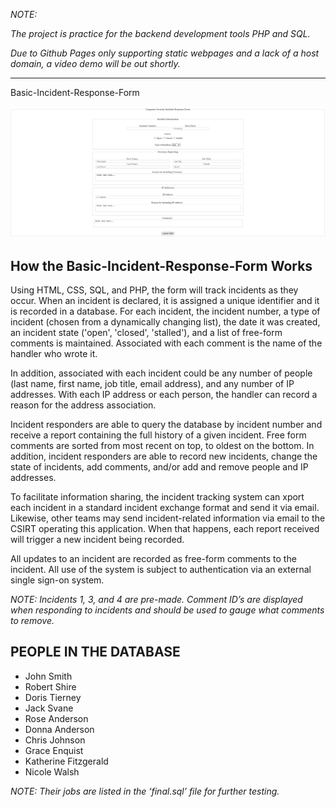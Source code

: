 *NOTE:*

*The project is practice for the backend development tools PHP and SQL.*

*Due to Github Pages only supporting static webpages and a lack of a host domain, a video demo will be out shortly.*

-----------------------------------
Basic-Incident-Response-Form


![DEMO](form.png)

## How the Basic-Incident-Response-Form Works
Using HTML, CSS, SQL, and PHP, the form will track incidents as they occur. When an incident is declared, it is assigned a unique identifier and it is recorded in a database. For each incident, the incident number, a type of incident (chosen from a dynamically changing list), the date it was created, an incident state ('open', 'closed', 'stalled'), and a list of free-form comments is maintained. Associated with each comment is the name of the handler who wrote it.

In addition, associated with each incident could be any number of people (last name, first name, job title, email address), and any number of IP addresses. With each IP address or each person, the handler can record a reason for the address association.

Incident responders are able to query the database by incident number and receive a report containing the full history of a given incident. Free form comments are sorted from most recent on top, to oldest on the bottom. In addition, incident responders are able to record new incidents, change the state of incidents, add comments, and/or add and remove people and IP addresses.

To facilitate information sharing, the incident tracking system can xport each incident in a standard incident exchange format and send it via email. Likewise, other teams may send incident-related information via email to the CSIRT operating this application. When that happens, each report received will trigger a new incident being recorded.

All updates to an incident are recorded as free-form comments to the incident. All use of the system is subject to authentication via an external single sign-on system.

*NOTE: Incidents 1, 3, and 4 are pre-made. Comment ID’s are displayed when responding to incidents and should be used to gauge what comments to remove.*

PEOPLE IN THE DATABASE
----------------------------------------
- John Smith
- Robert Shire
- Doris Tierney
- Jack Svane
- Rose Anderson
- Donna Anderson
- Chris Johnson
- Grace Enquist
- Katherine Fitzgerald
- Nicole Walsh

*NOTE: Their jobs are listed in the ‘final.sql’ file for further testing.*
